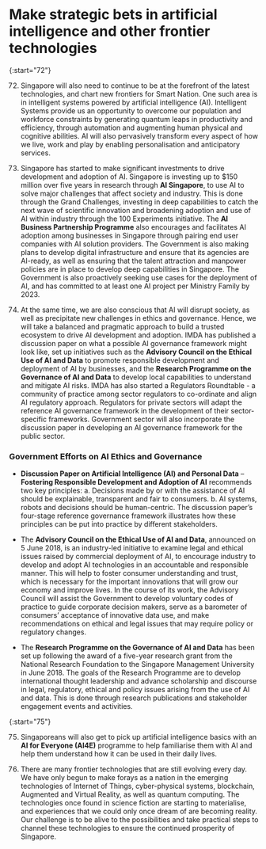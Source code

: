 # Make strategic bets in artificial intelligence and other frontier technologies

{:start="72"}

72.	Singapore will also need to continue to be at the forefront of the latest technologies, and chart new frontiers for Smart Nation. One such area is in intelligent systems powered by artificial intelligence (AI). Intelligent Systems provide us an opportunity to overcome our population and workforce constraints by generating quantum leaps in productivity and efficiency, through automation and augmenting human physical and cognitive abilities. AI will also pervasively transform every aspect of how we live, work and play by enabling personalisation and anticipatory services.

73.	Singapore has started to make significant investments to drive development and adoption of AI. Singapore is investing up to $150 million over five years in research through **AI Singapore**, to use AI to solve major challenges that affect society and industry. This is done through the Grand Challenges, investing in deep capabilities to catch the next wave of scientific innovation and broadening adoption and use of AI within industry through the 100 Experiments initiative. The **AI Business Partnership Programme** also encourages and facilitates AI adoption among businesses in Singapore through pairing end user companies with AI solution providers. The Government is also making plans to develop digital infrastructure and ensure that its agencies are AI-ready, as well as ensuring that the talent attraction and manpower policies are in place to develop deep capabilities in Singapore. The Government is also proactively seeking use cases for the deployment of AI, and has committed to at least one AI project per Ministry Family by 2023.

74.	At the same time, we are also conscious that AI will disrupt society, as well as precipitate new challenges in ethics and governance. Hence, we will take a balanced and pragmatic approach to build a trusted ecosystem to drive AI development and adoption. IMDA has published a discussion paper on what a possible AI governance framework might look like, set up initiatives such as the **Advisory Council on the Ethical Use of AI and Data** to promote responsible development and deployment of AI by businesses, and the **Research Programme on the Governance of AI and Data** to develop local capabilities to understand and mitigate AI risks. IMDA has also started a Regulators Roundtable - a community of practice among sector regulators to co-ordinate and align AI regulatory approach.  Regulators for private sectors will adapt the reference AI governance framework in the development of their sector-specific frameworks. Government sector will also incorporate the discussion paper in developing an AI governance framework for the public sector.

### Government Efforts on AI Ethics and Governance

-	**Discussion Paper on Artificial Intelligence (AI) and Personal Data** – **Fostering Responsible Development and Adoption of AI** recommends two key principles:
	a.	Decisions made by or with the assistance of AI should be explainable, transparent and fair to consumers.
	b.	AI systems, robots and decisions should be human-centric.
The discussion paper’s four-stage reference governance framework illustrates how these principles can be put into practice by different stakeholders. 

-	The **Advisory Council on the Ethical Use of AI and Data**, announced on 5 June 2018, is an industry-led initiative to examine legal and ethical issues raised by commercial deployment of AI, to encourage industry to develop and adopt AI technologies in an accountable and responsible manner. This will help to foster consumer understanding and trust, which is necessary for the important innovations that will grow our economy and improve lives. In the course of its work, the Advisory Council will assist the Government to develop voluntary codes of practice to guide corporate decision makers, serve as a barometer of consumers’ acceptance of innovative data use, and make recommendations on ethical and legal issues that may require policy or regulatory changes.

-	The **Research Programme on the Governance of AI and Data** has been set up following the award of a five-year research grant from the National Research Foundation to the Singapore Management University in June 2018. The goals of the Research Programme are to develop international thought leadership and advance scholarship and discourse in legal, regulatory, ethical and policy issues arising from the use of AI and data. This is done through research publications and stakeholder engagement events and activities.

{:start="75"}

75.	Singaporeans will also get to pick up artificial intelligence basics with an **AI for Everyone (AI4E)** programme to help familiarise them with AI and help them understand how it can be used in their daily lives.

76.	There are many frontier technologies that are still evolving every day. We have only begun to make forays as a nation in the emerging technologies of Internet of Things, cyber-physical systems, blockchain, Augmented and Virtual Reality, as well as quantum computing. The technologies once found in science fiction are starting to materialise, and experiences that we could only once dream of are becoming reality. Our challenge is to be alive to the possibilities and take practical steps to channel these technologies to ensure the continued prosperity of Singapore. 
